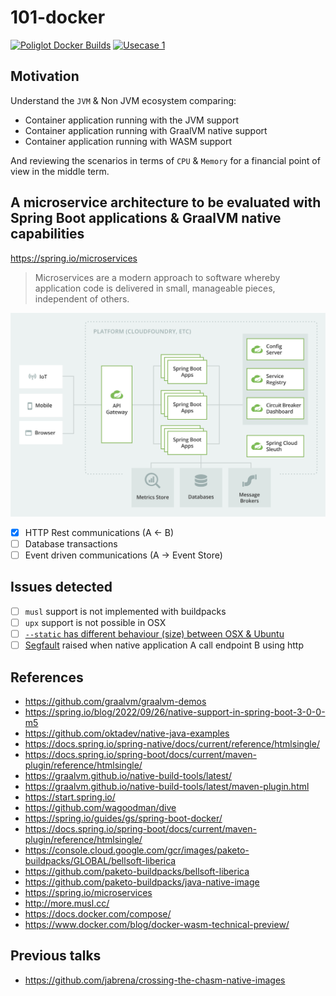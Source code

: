 # 101-docker

[![Poliglot Docker Builds](https://github.com/jabrena/101-docker/actions/workflows/poliglot_docker_builds.yaml/badge.svg)](https://github.com/jabrena/101-docker/actions/workflows/poliglot_docker_builds.yaml)
[![Usecase 1](https://github.com/jabrena/101-docker/actions/workflows/usecase1_build.yaml/badge.svg)](https://github.com/jabrena/101-docker/actions/workflows/usecase1_build.yaml)

## Motivation
 
Understand the `JVM` & Non JVM ecosystem comparing:

- Container application running with the JVM support
- Container application running with GraalVM native support
- Container application running with WASM support

And reviewing the scenarios in terms of `CPU` & `Memory` for a financial point of view in the middle term.

## A microservice architecture to be evaluated with Spring Boot applications & GraalVM native capabilities

https://spring.io/microservices

> Microservices are a modern approach to software whereby application code
is delivered in small, manageable pieces, independent of others.

![](./docs/spring-microservice-diagram.png)

- [x] HTTP Rest communications (A <- B)
- [ ] Database transactions
- [ ] Event driven communications (A -> Event Store)

## Issues detected

- [ ] `musl` support is not implemented with buildpacks
- [ ] `upx` support is not possible in OSX
- [ ] [`--static` has different behaviour (size) between OSX & Ubuntu](https://github.com/jabrena/101-docker/issues/57#issuecomment-1323910704)
- [ ] [Segfault](https://github.com/jabrena/101-docker/issues/57#issuecomment-1323893624) raised when native application A call endpoint B using http

## References

- https://github.com/graalvm/graalvm-demos
- https://spring.io/blog/2022/09/26/native-support-in-spring-boot-3-0-0-m5
- https://github.com/oktadev/native-java-examples
- https://docs.spring.io/spring-native/docs/current/reference/htmlsingle/
- https://docs.spring.io/spring-boot/docs/current/maven-plugin/reference/htmlsingle/
- https://graalvm.github.io/native-build-tools/latest/
- https://graalvm.github.io/native-build-tools/latest/maven-plugin.html
- https://start.spring.io/
- https://github.com/wagoodman/dive
- https://spring.io/guides/gs/spring-boot-docker/
- https://docs.spring.io/spring-boot/docs/current/maven-plugin/reference/htmlsingle/
- https://console.cloud.google.com/gcr/images/paketo-buildpacks/GLOBAL/bellsoft-liberica
- https://github.com/paketo-buildpacks/bellsoft-liberica
- https://github.com/paketo-buildpacks/java-native-image
- https://spring.io/microservices
- http://more.musl.cc/
- https://docs.docker.com/compose/
- https://www.docker.com/blog/docker-wasm-technical-preview/

## Previous talks

- https://github.com/jabrena/crossing-the-chasm-native-images
